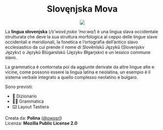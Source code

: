 <div align="center">
    <h1>Slovęnjska Mova</h1>
    <img src="https://cloud.hypercute.eu/index.php/s/AKqC5CfboFg5rSP/download/logo.png">
</div>


La **lingua słovenjska** (_/s'wovɛ̃:ɲska 'mo:wa/_) è una lingua slava occidentale strutturata che deve la sua struttura morfologica al ceppo delle lingue slave occidentali e meridionali, la fonetica e l‘ortografia dell’antico slavo ecclesiastico da cui prende il nome di Slověnĭskŭ Językŭ (Slovenjskv Językv) o Językŭ Blŭgarsĭskŭ (Językv Błgarjskv) e un lessico commune slavo.  

La grammatica è contornata poi da aggiunte derivate da altre lingue alte e vicine, come possono essere la lingua latina e neolatina, un esempio è il sistema verbale integrato a quello complesso neolatino e bulgaro.

Sono previsti:  
 * 📖 Dizionario
 * ✍🏻 Grammatica
 * ⌨️ Layout Tastiera

Creata da: **Polina** ([@owosrl](https://t.me/owosrl))  
Licenza: **Mozilla Public License 2.0**
